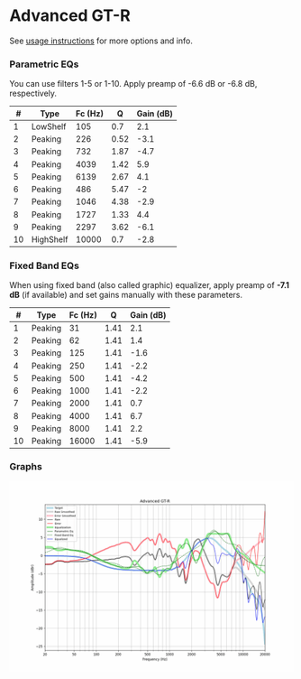 # Advanced GT-R
See [usage instructions](https://github.com/jaakkopasanen/AutoEq#usage) for more options and info.

### Parametric EQs
You can use filters 1-5 or 1-10. Apply preamp of -6.6 dB or -6.8 dB, respectively.

|   # | Type      |   Fc (Hz) |    Q |   Gain (dB) |
|-----|-----------|-----------|------|-------------|
|   1 | LowShelf  |       105 | 0.7  |         2.1 |
|   2 | Peaking   |       226 | 0.52 |        -3.1 |
|   3 | Peaking   |       732 | 1.87 |        -4.7 |
|   4 | Peaking   |      4039 | 1.42 |         5.9 |
|   5 | Peaking   |      6139 | 2.67 |         4.1 |
|   6 | Peaking   |       486 | 5.47 |        -2   |
|   7 | Peaking   |      1046 | 4.38 |        -2.9 |
|   8 | Peaking   |      1727 | 1.33 |         4.4 |
|   9 | Peaking   |      2297 | 3.62 |        -6.1 |
|  10 | HighShelf |     10000 | 0.7  |        -2.8 |

### Fixed Band EQs
When using fixed band (also called graphic) equalizer, apply preamp of **-7.1 dB** (if available) and set gains manually with these parameters.

|   # | Type    |   Fc (Hz) |    Q |   Gain (dB) |
|-----|---------|-----------|------|-------------|
|   1 | Peaking |        31 | 1.41 |         2.1 |
|   2 | Peaking |        62 | 1.41 |         1.4 |
|   3 | Peaking |       125 | 1.41 |        -1.6 |
|   4 | Peaking |       250 | 1.41 |        -2.2 |
|   5 | Peaking |       500 | 1.41 |        -4.2 |
|   6 | Peaking |      1000 | 1.41 |        -2.2 |
|   7 | Peaking |      2000 | 1.41 |         0.7 |
|   8 | Peaking |      4000 | 1.41 |         6.7 |
|   9 | Peaking |      8000 | 1.41 |         2.2 |
|  10 | Peaking |     16000 | 1.41 |        -5.9 |

### Graphs
![](./Advanced%20GT-R.png)
